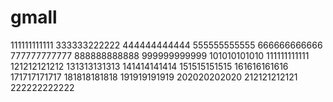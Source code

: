# gmall
111111111111
333333222222
444444444444
555555555555
666666666666
777777777777
888888888888
999999999999
101010101010
111111111111
121212121212
131313131313
141414141414
151515151515
161616161616
171717171717
181818181818
191919191919
202020202020
212121212121
222222222222